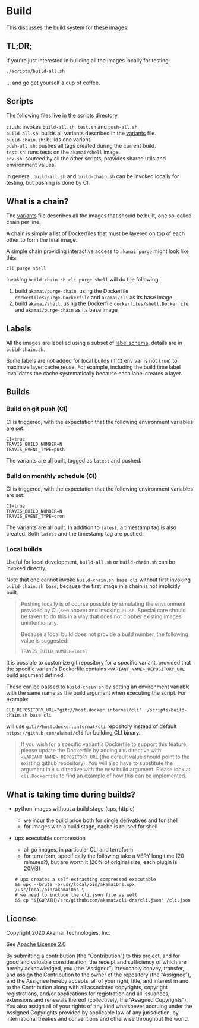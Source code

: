 # Build

This discusses the build system for these images.

## TL;DR;

If you're just interested in building all the images locally for testing:

```bash
./scripts/build-all.sh
```

... and go get yourself a cup of coffee.

## Scripts

The following files live in the [scripts](../scripts) directory.

`ci.sh`: invokes `build-all.sh`, `test.sh` and `push-all.sh`.  
`build-all.sh`: builds all variants described in the [variants](../variants) file.  
`build-chain.sh`: builds one variant.  
`push-all.sh`: pushes all tags created during the current build.  
`test.sh`: runs tests on the `akamai/shell` image.  
`env.sh`: sourced by all the other scripts, provides shared utils and environment values.  

In general, `build-all.sh` and `build-chain.sh` can be invoked locally for testing, but pushing is done by CI.

## What is a chain?

The [variants](../variants) file describes all the images that should be built, one so-called chain per line.

A chain is simply a list of Dockerfiles that must be layered on top of each other to form the final image.

A simple chain providing interactive access to `akamai purge` might look like this:

```
cli purge shell
```

Invoking `build-chain.sh cli purge shell` will do the following:

1. build `akamai/purge-chain`, using the Dockerfile `dockerfiles/purge.Dockerfile` and `akamai/cli` as its base image
2. build `akamai/shell`, using the Dockerfile `dockerfiles/shell.Dockerfile` and  `akamai/purge-chain` as its base image

## Labels

All the images are labelled using a subset of [label schema](http://label-schema.org/rc1/), details are in `build-chain.sh`.

Some labels are not added for local builds (if `CI` env var is not `true`) to maximize layer cache reuse. For example, including the build time label invalidates the cache systematically because each label creates a layer.

## Builds

### Build on git push (CI)

CI is triggered, with the expectation that the following environment variables are set:

```
CI=true
TRAVIS_BUILD_NUMBER=N
TRAVIS_EVENT_TYPE=push
```

The variants are all built, tagged as `latest` and pushed.

### Build on monthly schedule (CI)

CI is triggered, with the expectation that the following environment variables are set:

```
CI=true
TRAVIS_BUILD_NUMBER=N
TRAVIS_EVENT_TYPE=cron
```

The variants are all built. In addition to `latest`, a timestamp tag is also created. Both `latest` and the timestamp tag are pushed.

### Local builds

Useful for local development, `build-all.sh` or `build-chain.sh` can be invoked directly.

Note that one cannot invoke `build-chain.sh base cli` without first invoking `build-chain.sh base`, because the first image in a chain is not implicitly built.

> Pushing locally is of course possible by simulating the environment provided by CI (see above) and invoking `ci.sh`.
> Special care should be taken to do this in a way that does not clobber existing images unintentionally.
>
> Because a local build does not provide a build number, the following value is suggested:
>
> ```
> TRAVIS_BUILD_NUMBER=local
> ```

It is possible to customize git repository for a specific variant, provided that the specific variant's Dockerfile contains `<VARIANT_NAME>_REPOSITORY_URL` build argument defined. 

These can be passed to `build-chain.sh` by setting an environment variable with the same name as the build argument when executing the script. For example:
```
CLI_REPOSITORY_URL="git://host.docker.internal/cli" ./scripts/build-chain.sh base cli
```
will use `git://host.docker.internal/cli` repository instead of default `https://github.com/akamai/cli` for building CLI binary.

> If you wish for a specific variant's Dockerfile to support this feature, please update the Dockerfile by adding `ARG` directive with 
> `<VARIANT_NAME>_REPOSITORY_URL` (the default value should point to the existing github repository). You will also have to substitute the argument in `RUN` directive with the new build argument. 
> Please look at `cli.Dockerfile` to find an example of how this can be implemented.

## What is taking time during builds?

* python images without a build stage (cps, httpie)
  * we incur the build price both for single derivatives and for shell
  * for images with a build stage, cache is reused for shell
* upx executable compression
  * all go images, in particular CLI and terraform
  * for terraform, specifically the following take a VERY long time (20 minutes?), but are worth it (20% of original size, each plugin is 20MB)

  ```
  # upx creates a self-extracting compressed executable
  && upx --brute -o/usr/local/bin/akamaiDns.upx /usr/local/bin/akamaiDns \
  # we need to include the cli.json file as well
  && cp "${GOPATH}/src/github.com/akamai/cli-dns/cli.json" /cli.json
  ```

## License

Copyright 2020 Akamai Technologies, Inc.

See [Apache License 2.0](../LICENSE)

By submitting a contribution (the “Contribution”) to this project, and for good and valuable consideration, the receipt and sufficiency of which are hereby acknowledged, you (the “Assignor”) irrevocably convey, transfer, and assign the Contribution to the owner of the repository (the “Assignee”), and the Assignee hereby accepts, all of your right, title, and interest in and to the Contribution along with all associated copyrights, copyright registrations, and/or applications for registration and all issuances, extensions and renewals thereof (collectively, the “Assigned Copyrights”). You also assign all of your rights of any kind whatsoever accruing under the Assigned Copyrights provided by applicable law of any jurisdiction, by international treaties and conventions and otherwise throughout the world.